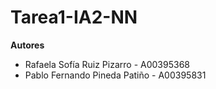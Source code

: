 # Tarea1-IA2-NN

**Autores**

- Rafaela Sofía Ruiz Pizarro - A00395368  
- Pablo Fernando Pineda Patiño - A00395831
